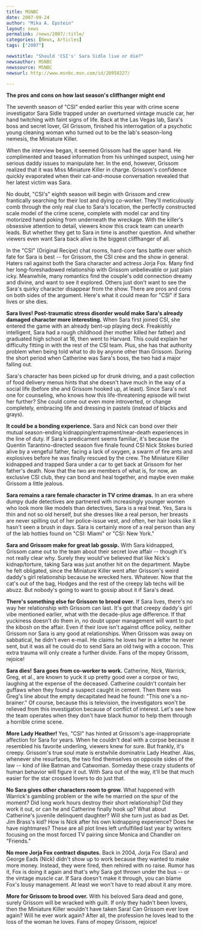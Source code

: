 ```yaml
---
title: MSNBC
date: 2007-09-24
author: "Mika A. Epstein"
layout: news
permalink: /news/2007/:title/
categories: [News, Articles]
tags: ["2007"]

newstitle: "Should 'CSI's' Sara Sidle live or die?"
newsauthor: MSNBC
newssource: MSNBC
newsurl: http://www.msnbc.msn.com/id/20958227/

---
```


**The pros and cons on how last season's cliffhanger might end**

The seventh season of "CSI" ended earlier this year with crime scene investigator Sara Sidle trapped under an overturned vintage muscle car, her hand twitching with faint signs of life. Back at the Las Vegas lab, Sara's boss and secret lover, Gil Grissom, finished his interrogation of a psychotic young cleaning woman who turned out to be the lab's season-long nemesis, the Miniature Killer.

When the interview began, it seemed Grissom had the upper hand. He complimented and teased information from his unhinged suspect, using her serious daddy issues to manipulate her. In the end, however, Grissom realized that it was Miss Miniature Killer in charge. Grissom's confidence quickly evaporated when their cat-and-mouse conversation revealed that her latest victim was Sara.

No doubt, "CSI's" eighth season will begin with Grissom and crew frantically searching for their lost and dying co-worker. They'll meticulously comb through the only real clue to Sara's location, the perfectly constructed scale model of the crime scene, complete with model car and tiny motorized hand poking from underneath the wreckage. With the killer's obsessive attention to detail, viewers know this crack team can unearth leads. But whether they get to Sara in time is another question. And whether viewers even want Sara back alive is the biggest cliffhanger of all.

In the "CSI" (Original Recipe) chat rooms, hard-core fans battle over which fate for Sara is best -- for Grissom, the CSI crew and the show in general. Haters rail against both the Sara character and actress Jorja Fox. Many find her long-foreshadowed relationship with Grissom unbelievable or just plain icky. Meanwhile, many romantics find the couple's odd connection dreamy and divine, and want to see it explored. Others just don't want to see the Sara's quirky character disappear from the show. There are pros and cons on both sides of the argument. Here's what it could mean for "CSI" if Sara lives or she dies.

**Sara lives!**
**Post-traumatic stress disorder would make Sara's already damaged character more interesting.** When Sara first joined CSI, she entered the game with an already bent-up playing deck. Freakishly intelligent, Sara had a rough childhood (her mother killed her father) and graduated high school at 16, then went to Harvard. This could explain her difficulty fitting in with the rest of the CSI team. Plus, she has that authority problem when being told what to do by anyone other than Grissom. During the short period when Catherine was Sara's boss, the two had a major falling out.

Sara's character has been picked up for drunk driving, and a past collection of food delivery menus hints that she doesn't have much in the way of a social life (before she and Grissom hooked up, at least). Since Sara's not one for counseling, who knows how this life-threatening episode will twist her further? She could come out even more introverted, or change completely, embracing life and dressing in pastels (instead of blacks and grays).

**It could be a bonding experience.** Sara and Nick can bond over their mutual season-ending kidnapping/entrapment/near-death experiences in the line of duty. If Sara's predicament seems familiar, it's because the Quentin Tarantino-directed season five finale found CSI Nick Stokes buried alive by a vengeful father, facing a lack of oxygen, a swarm of fire ants and explosives before he was finally rescued by the crew. The Miniature Killer kidnapped and trapped Sara under a car to get back at Grissom for her father's death. Now that the two are members of what is, for now, an exclusive CSI club, they can bond and heal together, and maybe even make Grissom a little jealous.

**Sara remains a rare female character in TV crime dramas.** In an era where dumpy dude detectives are partnered with increasingly younger women who look more like models than detectives, Sara is a real treat. Yes, Sara is thin and not so old herself, but she dresses like a real person, her breasts are never spilling out of her police-issue vest, and often, her hair looks like it hasn't seen a brush in days. Sara is certainly more of a real person than any of the lab hotties found on "CSI: Miami" or "CSI: New York."

**Sara and Grissom make for great lab gossip.** With Sara kidnapped, Grissom came out to the team about their secret love affair -- though it's not really clear why. Surely they would've believed that like Nick's kidnap/torture, taking Sara was just another hit on the department. Maybe he felt obligated, since the Miniature Killer went after Grissom's weird daddy's girl relationship because he wrecked hers. Whatever. Now that the cat's out of the bag, Hodges and the rest of the creepy lab techs will be abuzz. But nobody's going to want to gossip about it if Sara's dead.

**There's something else for Grissom to brood over.** If Sara lives, there's no way her relationship with Grissom can last. It's got that creepy daddy's girl vibe mentioned earlier, what with the decade-plus age difference. If that yuckiness doesn't do them in, no doubt upper management will want to put the kibosh on the affair. Even if their love isn't against office policy, neither Grissom nor Sara is any good at relationships. When Grissom was away on sabbatical, he didn't even e-mail. He claims he loves her in a letter he never sent, but it was all he could do to send Sara an old twig with a cocoon. This extra trauma will only create a further divide. Fans of the mopey Grissom, rejoice!

**Sara dies!**
**Sara goes from co-worker to work.** Catherine, Nick, Warrick, Greg, et al., are known to yuck it up pretty good over a corpse or two, laughing at the expense of the deceased. Catherine couldn't contain her guffaws when they found a suspect caught in cement. Then there was Greg's line about the empty decapitated head he found: "This one's a no-brainer." Of course, because this is television, the investigators won't be relieved from this investigation because of conflict of interest. Let's see how the team operates when they don't have black humor to help them through a horrible crime scene.

**More Lady Heather!** Yes, "CSI" has hinted at Grissom's age-inappropriate affection for Sara for years. When he couldn't deal with a corpse because it resembled his favorite underling, viewers knew for sure. But frankly, it's creepy. Grissom's true soul mate is erstwhile dominatrix Lady Heather. Alas, whenever she resurfaces, the two find themselves on opposite sides of the law -- kind of like Batman and Catwoman. Someday these crazy students of human behavior will figure it out. With Sara out of the way, it'll be that much easier for the star crossed lovers to do just that.

**No Sara gives other characters room to grow.** What happened with Warrick's gambling problem or the wife he married on the spur of the moment? Did long work hours destroy their short relationship? Did they work it out, or can he and Catherine finally hook up? What about Catherine's juvenile delinquent daughter? Will she turn just as bad as Det. Jim Brass's kid? How is Nick after his own kidnapping experience? Does he have nightmares? These are all plot lines left unfulfilled last year by writers focusing on the most forced TV pairing since Monica and Chandler on "Friends."

**No more Jorja Fox contract disputes.** Back in 2004, Jorja Fox (Sara) and George Eads (Nick) didn't show up to work because they wanted to make more money. Instead, they were fired, then rehired with no raise. Rumor has it, Fox is doing it again and that's why Sara got thrown under the bus -- or the vintage muscle car. If Sara doesn't make it through, you can blame Fox's lousy management. At least we won't have to read about it any more.

**More for Grissom to brood over.** With his beloved Sara dead and gone, surely Grissom will be wracked with guilt. If only they hadn't been lovers, then the Miniature Killer wouldn't have taken Sara! Can Grissom ever love again? Will he ever work again? After all, the profession he loves lead to the loss of the woman he loves. Fans of mopey Grissom, rejoice!
